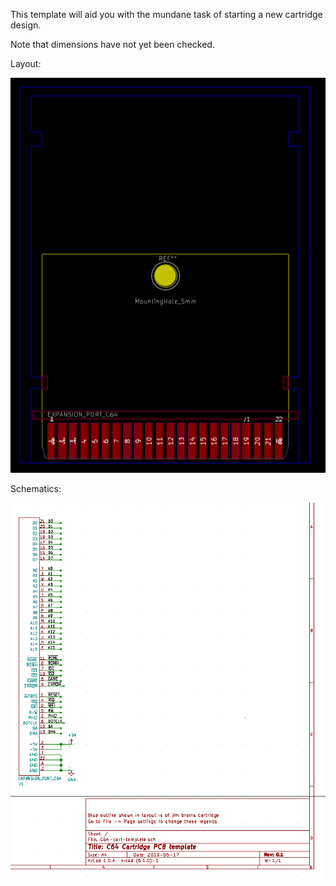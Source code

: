 This template will aid you with the mundane task of starting a new cartridge design.

Note that dimensions have not yet been checked.

Layout:

![Layout screenshot](docs/layout_screenshot.png)

Schematics:

![Schematics screenshot](docs/schematics_screenshot.png)

